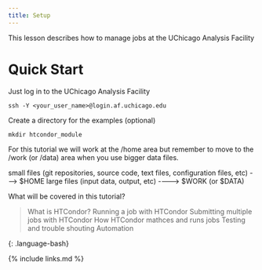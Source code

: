 ```yaml
---
title: Setup
---
```

This lesson describes how to manage jobs at the UChicago Analysis Facility

# Quick Start

Just log in to the UChicago Analysis Facility 
~~~
ssh -Y <your_user_name>@login.af.uchicago.edu
~~~

Create a directory for the examples (optional)
~~~
mkdir htcondor_module
~~~

For this tutorial we will work at the /home area  but remember to move to the /work (or /data) area when you use bigger data files.

small files (git repositories, source code, text files, configuration files, etc) ---> $HOME
large files (input data, output, etc) ----> $WORK (or $DATA)

What will be covered in this tutorial?

> What is HTCondor?
> Running a job with HTCondor
> Submitting multiple jobs with HTCondor
> How HTCondor mathces and runs jobs
> Testing and trouble shouting
> Automation 


{: .language-bash}


{% include links.md %}
